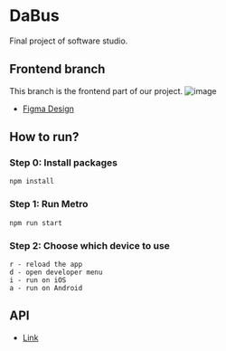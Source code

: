 # DaBus
Final project of software studio.

## Frontend branch
This branch is the frontend part of our project.
![image](https://github.com/torrid-fish/dabus/assets/92087101/2b46fd4e-c770-461a-8a55-0e27c87600dd)

- [Figma Design](https://www.figma.com/proto/xyR0XVI1kWALpHFOHrZoQ3/Hi-fidelity-Prototype?node-id=264-9426&starting-point-node-id=264%3A9426&show-proto-sidebar=1&mode=design&t=fp2ds6celOOjBvOP-1)

## How to run?

### Step 0: Install packages
```
npm install
```

### Step 1: Run Metro
```
npm run start
```

### Step 2: Choose which device to use
```
r - reload the app
d - open developer menu
i - run on iOS
a - run on Android
```
## API

- [Link](https://hackmd.io/@Koios/BJCVLhupi/https%3A%2F%2Fhackmd.io%2F%40tropical08842%2FHyIL4r1Ph)
